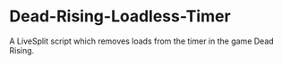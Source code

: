 # Dead-Rising-Loadless-Timer
A LiveSplit script which removes loads from the timer in the game Dead Rising.
